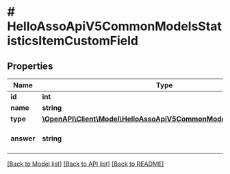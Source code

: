 # # HelloAssoApiV5CommonModelsStatisticsItemCustomField

## Properties

Name | Type | Description | Notes
------------ | ------------- | ------------- | -------------
**id** | **int** |  | [optional]
**name** | **string** |  | [optional]
**type** | [**\OpenAPI\Client\Model\HelloAssoApiV5CommonModelsEnumsFieldType**](HelloAssoApiV5CommonModelsEnumsFieldType.md) |  | [optional]
**answer** | **string** | Participant or user answer | [optional]

[[Back to Model list]](../../README.md#models) [[Back to API list]](../../README.md#endpoints) [[Back to README]](../../README.md)
